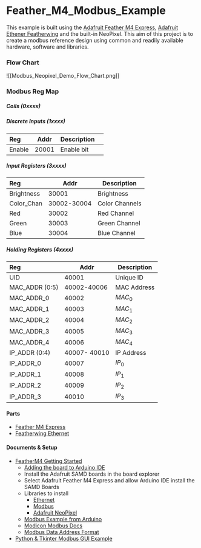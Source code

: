 # Feather_M4_Modbus_Example
This example is built using the [Adafruit Feather M4 Express](https://www.adafruit.com/product/3857), [Adafruit Ethener Featherwing](https://www.adafruit.com/product/3201) and the built-in NeoPixel. This aim of this project is to create a modbus reference design using common and readily available hardware, software and libraries.

### Flow Chart 
![[Modbus_Neopixel_Demo_Flow_Chart.png]]

### Modbus Reg Map

##### Coils (0xxxx)

##### Discrete Inputs (1xxxx)

| Reg    | Addr  | Description |     |
| :----- | ----- | ----------- | --- |
| Enable | 20001 | Enable bit  |     |

##### Input Registers (3xxxx)

| Reg        | Addr        | Description    |
| :--------- | ----------- | -------------- |
| Brightness | 30001       | Brightness     |
| Color_Chan | 30002-30004 | Color Channels |
| Red        | 30002       | Red Channel    |
| Green      | 30003       | Green Channel  |
| Blue       | 30004       | Blue Channel   |

##### Holding Registers (4xxxx)

| Reg            | Addr         | Description |
| :------------- | ------------ | ----------- |
| UID            | 40001        | Unique ID   |
| MAC_ADDR (0:5) | 40002-40006  | MAC Address |
| MAC_ADDR_0     | 40002        | $MAC_0$     |
| MAC_ADDR_1     | 40003        | $MAC_1$     |
| MAC_ADDR_2     | 40004        | $MAC_2$     |
| MAC_ADDR_3     | 40005        | $MAC_3$     |
| MAC_ADDR_4     | 40006        | $MAC_4$     |
| IP_ADDR (0:4)  | 40007- 40010 | IP Address  |
| IP_ADDR_0      | 40007        | $IP_0$      |
| IP_ADDR_1      | 40008        | $IP_1$      |
| IP_ADDR_2      | 40009        | $IP_2$      |
| IP_ADDR_3      | 40010        | $IP_3$      |

#### Parts
- [Feather M4 Express](https://www.adafruit.com/product/3857)
- [Featherwing Ethernet](https://www.adafruit.com/product/3201)

#### Documents & Setup
- [FeatherM4 Getting Started](https://learn.adafruit.com/adafruit-feather-m4-express-atsamd51)
	- [Adding the board to Arduino IDE](https://learn.adafruit.com/adafruit-feather-m4-express-atsamd51/setup)
	- Install the Adafruit SAMD boards in the board explorer 
	- Select Adafruit Feather M4 Express and allow Arduino IDE install the SAMD Boards
	- Libraries to install
		- [Ethernet](https://docs.arduino.cc/libraries/ethernet/#Usage/Examples)
		- [Modbus](https://docs.arduino.cc/libraries/arduinomodbus/#Usage/Examples)
		- [Adafruit NeoPixel](https://github.com/adafruit/Adafruit_NeoPixel)
	- [Modbus Example from Arduino](https://github.com/arduino-libraries/ArduinoModbus/blob/master/examples/TCP/EthernetModbusServerLED/EthernetModbusServerLED.ino)
	- [Modicon Modbus Docs](https://modbus.org/docs/PI_MBUS_300.pdf)
	- [Modbus Data Address Format](https://www.fernhillsoftware.com/help/drivers/modbus/data-address-format.html)
- [Python & Tkinter Modbus GUI Example](https://github.com/Mohawk-College-IIoT-Automation-Lab/TKinter-Modbus-Example)

